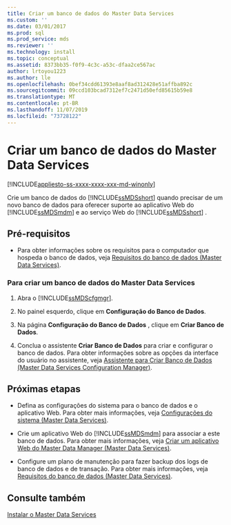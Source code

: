 ```yaml
---
title: Criar um banco de dados do Master Data Services
ms.custom: ''
ms.date: 03/01/2017
ms.prod: sql
ms.prod_service: mds
ms.reviewer: ''
ms.technology: install
ms.topic: conceptual
ms.assetid: 8373bb35-f0f9-4c3c-a53c-dfaa2ce567ac
author: lrtoyou1223
ms.author: lle
ms.openlocfilehash: 0bef34cdd61393e8aaf8ad312428e51affba892c
ms.sourcegitcommit: 09ccd103bcad7312ef7c2471d50efd85615b59e8
ms.translationtype: MT
ms.contentlocale: pt-BR
ms.lasthandoff: 11/07/2019
ms.locfileid: "73728122"
---
```

# <a name="create-a-master-data-services-database"></a>Criar um banco de dados do Master Data Services

[!INCLUDE[appliesto-ss-xxxx-xxxx-xxx-md-winonly](../../includes/appliesto-ss-xxxx-xxxx-xxx-md-winonly.md)]

  Crie um banco de dados do [!INCLUDE[ssMDSshort](../../includes/ssmdsshort-md.md)] quando precisar de um novo banco de dados para oferecer suporte ao aplicativo Web do [!INCLUDE[ssMDSmdm](../../includes/ssmdsmdm-md.md)] e ao serviço Web do [!INCLUDE[ssMDSshort](../../includes/ssmdsshort-md.md)] .  
  
## <a name="prerequisites"></a>Pré-requisitos  
  
-   Para obter informações sobre os requisitos para o computador que hospeda o banco de dados, veja [Requisitos do banco de dados &#40;Master Data Services&#41;](../../master-data-services/install-windows/database-requirements-master-data-services.md).  
  
### <a name="to-create-a-master-data-services-database"></a>Para criar um banco de dados do Master Data Services  
  
1.  Abra o [!INCLUDE[ssMDScfgmgr](../../includes/ssmdscfgmgr-md.md)].  
  
2.  No painel esquerdo, clique em **Configuração do Banco de Dados**.  
  
3.  Na página **Configuração do Banco de Dados** , clique em **Criar Banco de Dados**.  
  
4.  Conclua o assistente **Criar Banco de Dados** para criar e configurar o banco de dados. Para obter informações sobre as opções da interface do usuário no assistente, veja [Assistente para Criar Banco de Dados &#40;Master Data Services Configuration Manager&#41;](../../master-data-services/create-database-wizard-master-data-services-configuration-manager.md).  
  
## <a name="next-steps"></a>Próximas etapas  
  
-   Defina as configurações do sistema para o banco de dados e o aplicativo Web. Para obter mais informações, veja [Configurações do sistema &#40;Master Data Services&#41;](../../master-data-services/system-settings-master-data-services.md).  
  
-   Crie um aplicativo Web do [!INCLUDE[ssMDSmdm](../../includes/ssmdsmdm-md.md)] para associar a este banco de dados. Para obter mais informações, veja [Criar um aplicativo Web do Master Data Manager &#40;Master Data Services&#41;](../../master-data-services/install-windows/create-a-master-data-manager-web-application-master-data-services.md).  
  
-   Configure um plano de manutenção para fazer backup dos logs de banco de dados e de transação. Para obter mais informações, veja [Requisitos do banco de dados &#40;Master Data Services&#41;](../../master-data-services/install-windows/database-requirements-master-data-services.md).  
  
## <a name="see-also"></a>Consulte também  
 [Instalar o Master Data Services](../../master-data-services/install-windows/install-master-data-services.md)  
  
  
